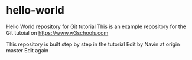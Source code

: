 # hello-world
Hello World repository for Git tutorial
This is an example repository for the Git tutoial on https://www.w3schools.com

This repository is built step by step in the tutorial
Edit by Navin at origin master
Edit again
